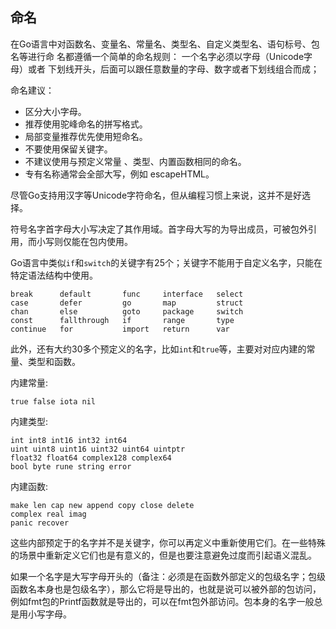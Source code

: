 ## 命名

在Go语言中对函数名、变量名、常量名、类型名、自定义类型名、语句标号、包名等进行命
名都遵循一个简单的命名规则：
一个名字必须以字母（Unicode字母）或者 下划线开头，后面可以跟任意数量的字母、数字或者下划线组合而成；

命名建议：
 - 区分大小字母。
 - 推荐使用驼峰命名的拼写格式。
 - 局部变量推荐优先使用短命名。
 - 不要使用保留关键字。
 - 不建议使用与预定义常量 、类型、内置函数相同的命名。
 - 专有名称通常会全部大写，例如 escapeHTML。

尽管Go支持用汉字等Unicode字符命名，但从编程习惯上来说，这并不是好选择。

符号名字首字母大小写决定了其作用域。首字母大写的为导出成员，可被包外引用，而小写则仅能在包内使用。

 Go语言中类似`if`和`switch`的关键字有25个；关键字不能用于自定义名字，只能在特定语法结构中使用。

 ```
break      default       func     interface   select
case       defer         go       map         struct
chan       else          goto     package     switch
const      fallthrough   if       range       type
continue   for           import   return      var
 ```

 此外，还有大约30多个预定义的名字，比如`int`和`true`等，主要对对应内建的常量、类型和函数。

内建常量: 
```
true false iota nil
```

内建类型: 
```
int int8 int16 int32 int64
uint uint8 uint16 uint32 uint64 uintptr
float32 float64 complex128 complex64
bool byte rune string error
```

内建函数: 
```
make len cap new append copy close delete
complex real imag
panic recover
```

这些内部预定于的名字并不是关键字，你可以再定义中重新使用它们。在一些特殊的场景中重新定义它们也是有意义的，但是也要注意避免过度而引起语义混乱。

如果一个名字是大写字母开头的（备注：必须是在函数外部定义的包级名字；包级函数名本身也是包级名字），那么它将是导出的，也就是说可以被外部的包访问，例如fmt包的Printf函数就是导出的，可以在fmt包外部访问。包本身的名字一般总是用小写字母。